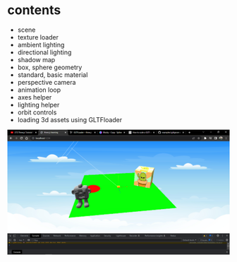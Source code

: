 # contents

- scene
- texture loader
- ambient lighting
- directional lighting
- shadow map
- box, sphere geometry
- standard, basic material
- perspective camera
- animation loop
- axes helper
- lighting helper
- orbit controls
- loading 3d assets using GLTFloader

![screen shot](./src/images/ss.png)
